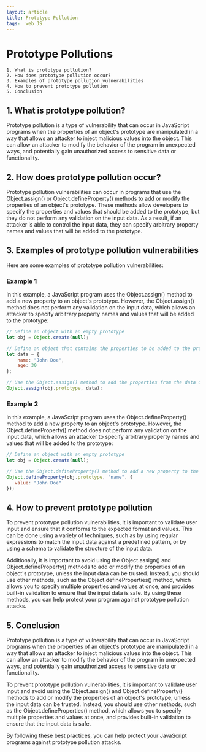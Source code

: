 ```yaml
---
layout: article
title: Prototype Pollution
tags:  web JS
---
```


# Prototype Pollutions

    1. What is prototype pollution?
    2. How does prototype pollution occur?
    3. Examples of prototype pollution vulnerabilities
    4. How to prevent prototype pollution
    5. Conclusion

## 1. What is prototype pollution?
Prototype pollution is a type of vulnerability that can occur in JavaScript programs when the properties of an object's prototype are manipulated in a way that allows an attacker to inject malicious values into the object. This can allow an attacker to modify the behavior of the program in unexpected ways, and potentially gain unauthorized access to sensitive data or functionality.

## 2. How does prototype pollution occur?
Prototype pollution vulnerabilities can occur in programs that use the Object.assign() or Object.defineProperty() methods to add or modify the properties of an object's prototype. These methods allow developers to specify the properties and values that should be added to the prototype, but they do not perform any validation on the input data. As a result, if an attacker is able to control the input data, they can specify arbitrary property names and values that will be added to the prototype.

## 3. Examples of prototype pollution vulnerabilities
Here are some examples of prototype pollution vulnerabilities:

### Example 1

In this example, a JavaScript program uses the Object.assign() method to add a new property to an object's prototype. However, the Object.assign() method does not perform any validation on the input data, which allows an attacker to specify arbitrary property names and values that will be added to the prototype:

```javascript
// Define an object with an empty prototype
let obj = Object.create(null);

// Define an object that contains the properties to be added to the prototype
let data = {
    name: "John Doe",
    age: 30
};

// Use the Object.assign() method to add the properties from the data object to the prototype
Object.assign(obj.prototype, data);
``` 

### Example 2

In this example, a JavaScript program uses the Object.defineProperty() method to add a new property to an object's prototype. However, the Object.defineProperty() method does not perform any validation on the input data, which allows an attacker to specify arbitrary property names and values that will be added to the prototype:

```javascript
// Define an object with an empty prototype
let obj = Object.create(null);

// Use the Object.defineProperty() method to add a new property to the prototype
Object.defineProperty(obj.prototype, "name", {
   value: "John Doe"
});
``` 


## 4. How to prevent prototype pollution
To prevent prototype pollution vulnerabilities, it is important to validate user input and ensure that it conforms to the expected format and values. This can be done using a variety of techniques, such as by using regular expressions to match the input data against a predefined pattern, or by using a schema to validate the structure of the input data.

Additionally, it is important to avoid using the Object.assign() and Object.defineProperty() methods to add or modify the properties of an object's prototype, unless the input data can be trusted. Instead, you should use other methods, such as the Object.defineProperties() method, which allows you to specify multiple properties and values at once, and provides built-in validation to ensure that the input data is safe. By using these methods, you can help protect your program against prototype pollution attacks.

## 5. Conclusion
Prototype pollution is a type of vulnerability that can occur in JavaScript programs when the properties of an object's prototype are manipulated in a way that allows an attacker to inject malicious values into the object. This can allow an attacker to modify the behavior of the program in unexpected ways, and potentially gain unauthorized access to sensitive data or functionality.

To prevent prototype pollution vulnerabilities, it is important to validate user input and avoid using the Object.assign() and Object.defineProperty() methods to add or modify the properties of an object's prototype, unless the input data can be trusted. Instead, you should use other methods, such as the Object.defineProperties() method, which allows you to specify multiple properties and values at once, and provides built-in validation to ensure that the input data is safe.

By following these best practices, you can help protect your JavaScript programs against prototype pollution attacks.
